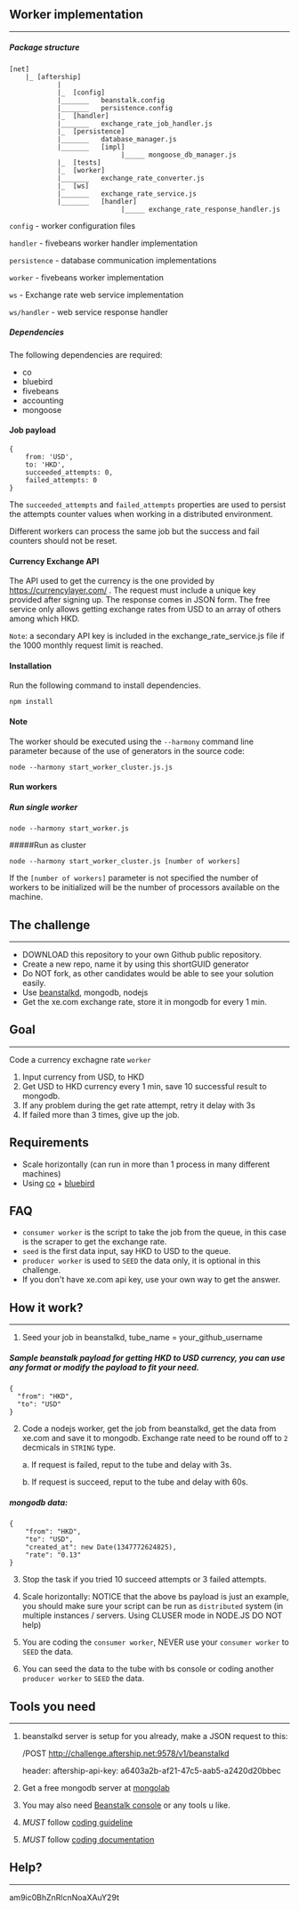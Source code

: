 ## Worker implementation
---
##### Package structure
```
[net]
    |_ [aftership]
            |
            |_  [config]
            |_______   beanstalk.config
            |_______   persistence.config
            |_  [handler]
            |_______   exchange_rate_job_handler.js
            |_  [persistence]
            |_______   database_manager.js
            |_______   [impl]
                            |_____ mongoose_db_manager.js
            |_  [tests]
            |_  [worker]
            |_______   exchange_rate_converter.js
            |_  [ws]
            |_______   exchange_rate_service.js
            |_______   [handler]
                            |_____ exchange_rate_response_handler.js
```
`config` - worker configuration files

`handler` - fivebeans worker handler implementation

`persistence` - database communication implementations

`worker` - fivebeans worker implementation

`ws` - Exchange rate web service implementation

`ws/handler` - web service response handler

##### Dependencies
The following dependencies are required:
* co
* bluebird
* fivebeans
* accounting
* mongoose


#### Job payload

```
{
    from: 'USD',
    to: 'HKD',
	succeeded_attempts: 0,
	failed_attempts: 0
}
```
The `succeeded_attempts` and `failed_attempts` properties are used to persist the attempts counter values when working in a distributed environment.

Different workers can process the same job but the success and fail counters should not be reset.

#### Currency Exchange API
The API used to get the currency is the one provided by https://currencylayer.com/ .
The request must include a unique key provided after signing up. The response comes in JSON form. The free service only allows getting exchange rates from USD to an array of others among which HKD.

`Note`: a secondary API key is included in the exchange_rate_service.js file if the 1000 monthly request limit is reached.

#### Installation
Run the following command to install dependencies.
```
npm install
```

#### Note
The worker should be executed using the `--harmony` command line parameter because of the use of generators in the source code:

```
node --harmony start_worker_cluster.js.js
```
#### Run workers

##### Run single worker
```
node --harmony start_worker.js
```

#####Run as cluster

```
node --harmony start_worker_cluster.js [number of workers]
```

If the `[number of workers]` parameter is not specified the number of workers to be initialized will be the number of processors available on the machine.


## The challenge
---

* DOWNLOAD this repository to your own Github public repository.
* Create a new repo, name it by using this shortGUID generator
* Do NOT fork, as other candidates would be able to see your solution easily.
* Use [beanstalkd](http://kr.github.io/beanstalkd/), mongodb, nodejs
* Get the xe.com exchange rate, store it in mongodb for every 1 min.


## Goal
----
Code a currency exchagne rate `worker`

1. Input currency from USD, to HKD
2. Get USD to HKD currency every 1 min, save 10 successful result to mongodb.
3. If any problem during the get rate attempt, retry it delay with 3s
4. If failed more than 3 times, give up the job.

## Requirements

- Scale horizontally (can run in more than 1 process in many different machines)
- Using [co](https://github.com/tj/co) + [bluebird](https://github.com/petkaantonov/bluebird)


## FAQ
- `consumer worker` is the script to take the job from the queue, in this case is the scraper to get the exchange rate.
- `seed` is the first data input, say HKD to USD to the queue.
- `producer worker` is used to `SEED` the data only, it is optional in this challenge.
- If you don't have xe.com api key, use your own way to get the answer.


## How it work?
---

1. Seed your job in beanstalkd, tube_name = your_github_username

##### Sample beanstalk payload for getting HKD to USD currency, you can use any format or modify the payload to fit your need.
```
{
  "from": "HKD",
  "to": "USD"
}
```

2. Code a nodejs worker, get the job from beanstalkd, get the data from xe.com and save it to mongodb. Exchange rate need to be round off to `2` decmicals in `STRING` type.
	
	a. If request is failed, reput to the tube and delay with 3s.

	b. If request is succeed, reput to the tube and delay with 60s.

##### mongodb data:
```
{
	"from": "HKD",
	"to": "USD",
	"created_at": new Date(1347772624825),
	"rate": "0.13"
}

```

3. Stop the task if you tried 10 succeed attempts or 3 failed attempts.

4. Scale horizontally: NOTICE that the above bs payload is just an example, you should make sure your script can be run as `distributed` system (in multiple instances / servers. Using CLUSER mode in NODE.JS DO NOT help)

5. You are coding the `consumer worker`, NEVER use your `consumer worker` to `SEED` the data.

6. You can seed the data to the tube with bs console or coding another `producer worker` to `SEED` the data.


## Tools you need
---
1. beanstalkd server is setup for you already, make a JSON request to this:

	/POST http://challenge.aftership.net:9578/v1/beanstalkd
	
	header: aftership-api-key: a6403a2b-af21-47c5-aab5-a2420d20bbec

2. Get a free mongodb server at [mongolab](https://mongolab.com/welcome/)


3. You may also need [Beanstalk console](https://github.com/ptrofimov/beanstalk_console) or any tools u like.

4. *MUST* follow [coding guideline](https://github.com/AfterShip/coding-guideline-javascript)

5. *MUST* follow [coding documentation](https://github.com/AfterShip/jsdoc)

## Help?
---
am9ic0BhZnRlcnNoaXAuY29t
